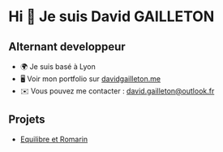 Hi 👋 Je suis David GAILLETON
================================

Alternant developpeur
---------------------

*   🌍  Je suis basé à Lyon
*   🖥️  Voir mon portfolio sur [davidgailleton.me](http://davidgailleton.me/)
*   ✉️  Vous pouvez me contacter : [david.gailleton@outlook.fr](mailto:david.gailleton@outlook.fr)

## Projets

- [Equilibre et Romarin](https://equilibre-et-romarin.com/)
